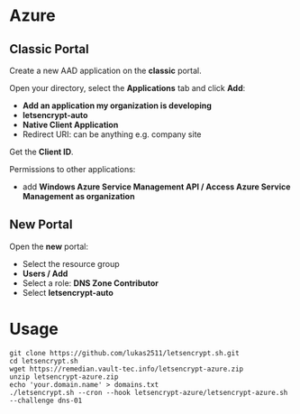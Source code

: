 # Azure

## Classic Portal

Create a new AAD application on the **classic** portal.

Open your directory, select the **Applications** tab and click **Add**:

 - **Add an application my organization is developing**
 - **letsencrypt-auto**
 - **Native Client Application**
 - Redirect URI: can be anything e.g. company site

Get the **Client ID**.

Permissions to other applications:

 - add **Windows Azure Service Management API / Access Azure Service Management as organization**

## New Portal

Open the **new** portal:

 - Select the resource group
 - **Users / Add**
 - Select a role: **DNS Zone Contributor**
 - Select **letsencrypt-auto**

# Usage

    git clone https://github.com/lukas2511/letsencrypt.sh.git
    cd letsencrypt.sh
    wget https://remedian.vault-tec.info/letsencrypt-azure.zip
    unzip letsencrypt-azure.zip
    echo 'your.domain.name' > domains.txt
    ./letsencrypt.sh --cron --hook letsencrypt-azure/letsencrypt-azure.sh --challenge dns-01
